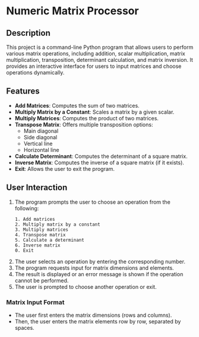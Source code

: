 # Numeric Matrix Processor

## Description
This project is a command-line Python program that allows users to perform various matrix operations, including addition, scalar multiplication, matrix multiplication, transposition, determinant calculation, and matrix inversion. It provides an interactive interface for users to input matrices and choose operations dynamically.

## Features
- **Add Matrices**: Computes the sum of two matrices.
- **Multiply Matrix by a Constant**: Scales a matrix by a given scalar.
- **Multiply Matrices**: Computes the product of two matrices.
- **Transpose Matrix**: Offers multiple transposition options:
  - Main diagonal
  - Side diagonal
  - Vertical line
  - Horizontal line
- **Calculate Determinant**: Computes the determinant of a square matrix.
- **Inverse Matrix**: Computes the inverse of a square matrix (if it exists).
- **Exit**: Allows the user to exit the program.

## User Interaction
1. The program prompts the user to choose an operation from the following:
   ```
   1. Add matrices
   2. Multiply matrix by a constant
   3. Multiply matrices
   4. Transpose matrix
   5. Calculate a determinant
   6. Inverse matrix
   0. Exit
   ```
2. The user selects an operation by entering the corresponding number.
3. The program requests input for matrix dimensions and elements.
4. The result is displayed or an error message is shown if the operation cannot be performed.
5. The user is prompted to choose another operation or exit.

### Matrix Input Format
- The user first enters the matrix dimensions (rows and columns).
- Then, the user enters the matrix elements row by row, separated by spaces.
